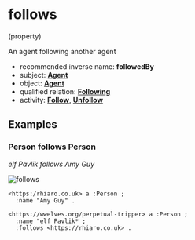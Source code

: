 # follows
(property)

An agent following another agent

* recommended inverse name: **followedBy**
* subject: **[Agent](../../agent/Agent)**
* object: **[Agent](../../agent/Agent)**
* qualified relation: **[Following](../../qualified-relation/Following)**
* activity: **[Follow](../../activity/Follow)**,
  **[Unfollow](../../activity/Unfollow)**

## Examples

### Person follows Person
*elf Pavlik follows Amy Guy*

![follows](https://docs.google.com/drawings/d/1ew_U7Emc8qyQuRRcfzUhab2lmgkv2VHk8JYZYBYgx9E/pub?w=960&h=540)

```ttl
<https:/rhiaro.co.uk> a :Person ;
  :name "Amy Guy" .

<https://wwelves.org/perpetual-tripper> a :Person ;
  :name "elf Pavlik* ;
  :follows <https://rhiaro.co.uk> .
```
